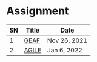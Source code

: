# Assignment 

| SN | Title                                                         | Date         |
|----|---------------------------------------------------------------|--------------|
| 1  | [GEAF](https://github.com/EAD-GCES/ArjunAdhikari-EAD/tree/dev/Assignment/Assignment-One)  | Nov 26, 2021 |
| 2  | [AGILE](https://github.com/EAD-GCES/ArjunAdhikari-EAD/tree/dev/Assignment/Assignment-Two) | Jan 6, 2022 |
